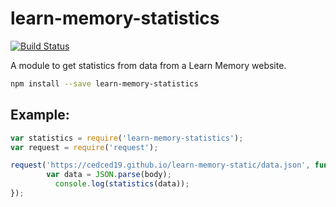 # learn-memory-statistics

[![Build Status](https://travis-ci.org/cedced19/learn-memory-statistics.svg?branch=master)](https://travis-ci.org/cedced19/learn-memory-statistics)

A module to get statistics from data from a Learn Memory website.

```bash
npm install --save learn-memory-statistics
```

## Example:

```javascript
var statistics = require('learn-memory-statistics');
var request = require('request');

request('https://cedced19.github.io/learn-memory-static/data.json', function (error, response, body) {
        var data = JSON.parse(body);
	      console.log(statistics(data));
});
```
